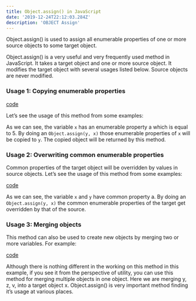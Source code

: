 ```yaml
---
title: Object.assign() in JavaScript
date: '2019-12-24T22:12:03.284Z'
description: 'OBJECT Assign'
---
```

Object.assign() is used to assign all enumerable properties of one or more source objects to some target object.

Object.assign() is a very useful and very frequently used method in JavaScript. It takes a target object and one or more source object. It modifies the target object with several usages listed below. Source objects are never modified.

### Usage 1: Copying enumerable properties

[code](demo1.js)

Let’s see the usage of this method from some examples:

As we can see, the variable `x` has an enumerable property a which is equal to 5. By doing an `Object.assign(y, x)` those enumerable properties of `x` will be copied to `y`. The copied object will be returned by this method.

### Usage 2: Overwriting common enumerable properties

Common properties of the target object will be overridden by values in source objects. Let’s see the usage of this method from some examples:

[code](demo2.js)

As we can see, the variable `x` and `y` have common property a. By doing an `Object.assign(y, x)` the common enumerable properties of the target get overridden by that of the source.

### Usage 3: Merging objects

This method can also be used to create new objects by merging two or more variables. For example:

[code](demo3.js)

Although there is nothing different in the working on this method in this example, if you see it from the perspective of utility, you can use this method for merging multiple objects in one object. Here we are merging y, z, v, into a target object x.
Object.assign() is very important method finding it’s usage at various places.